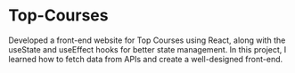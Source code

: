 # Top-Courses
Developed a front-end website for Top Courses using React, along with the useState and useEffect hooks for better state management. In this project, I learned how to fetch data from APIs and create a well-designed front-end.
